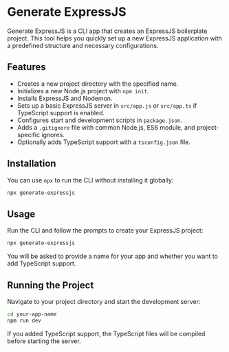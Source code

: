 # Generate ExpressJS

Generate ExpressJS is a CLI app that creates an ExpressJS boilerplate project. This tool helps you quickly set up a new ExpressJS application with a predefined structure and necessary configurations.

## Features

- Creates a new project directory with the specified name.
- Initializes a new Node.js project with `npm init`.
- Installs ExpressJS and Nodemon.
- Sets up a basic ExpressJS server in `src/app.js` or `src/app.ts` if TypeScript support is enabled.
- Configures start and development scripts in `package.json`.
- Adds a `.gitignore` file with common Node.js, ES6 module, and project-specific ignores.
- Optionally adds TypeScript support with a `tsconfig.json` file.

## Installation

You can use `npx` to run the CLI without installing it globally:

```sh
npx generate-expressjs
```

## Usage

Run the CLI and follow the prompts to create your ExpressJS project:

```sh
npx generate-expressjs
```

You will be asked to provide a name for your app and whether you want to add TypeScript support.

## Running the Project

Navigate to your project directory and start the development server:

```sh
cd your-app-name
npm run dev
```

If you added TypeScript support, the TypeScript files will be compiled before starting the server.